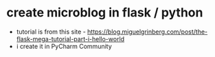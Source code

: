 # create microblog in flask / python

- tutorial is from this site - https://blog.miguelgrinberg.com/post/the-flask-mega-tutorial-part-i-hello-world
- i create it in PyCharm Community
